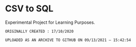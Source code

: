 
# CSV to SQL

Experimental Project for Learning Purposes.

```ORIGINALLY CREATED : 17/10/2020```

`UPLOADED AS AN ARCHIVE TO GITHUB ON 09/13/2021 — 15:42:54`
